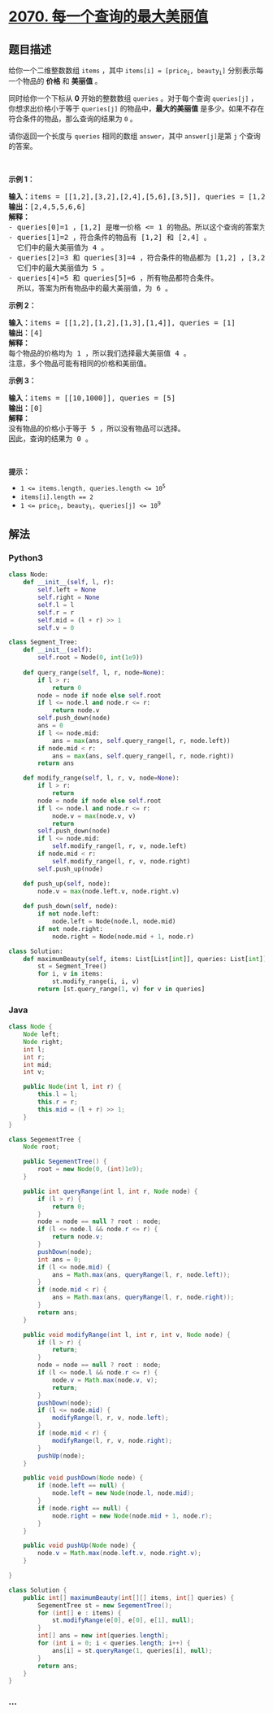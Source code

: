 # [2070. 每一个查询的最大美丽值](https://leetcode-cn.com/problems/most-beautiful-item-for-each-query)

## 题目描述

<!-- 这里写题目描述 -->

<p>给你一个二维整数数组&nbsp;<code>items</code>&nbsp;，其中&nbsp;<code>items[i] = [price<sub>i</sub>, beauty<sub>i</sub>]</code>&nbsp;分别表示每一个物品的 <strong>价格</strong>&nbsp;和 <strong>美丽值</strong>&nbsp;。</p>

<p>同时给你一个下标从 <strong>0</strong>&nbsp;开始的整数数组&nbsp;<code>queries</code>&nbsp;。对于每个查询&nbsp;<code>queries[j]</code>&nbsp;，你想求出价格小于等于&nbsp;<code>queries[j]</code>&nbsp;的物品中，<strong>最大的美丽值</strong>&nbsp;是多少。如果不存在符合条件的物品，那么查询的结果为&nbsp;<code>0</code>&nbsp;。</p>

<p>请你返回一个长度与 <code>queries</code>&nbsp;相同的数组<em>&nbsp;</em><code>answer</code>，其中<em>&nbsp;</em><code>answer[j]</code>是第&nbsp;<code>j</code>&nbsp;个查询的答案。</p>

<p>&nbsp;</p>

<p><strong>示例 1：</strong></p>

<pre><b>输入：</b>items = [[1,2],[3,2],[2,4],[5,6],[3,5]], queries = [1,2,3,4,5,6]
<b>输出：</b>[2,4,5,5,6,6]
<strong>解释：</strong>
- queries[0]=1 ，[1,2] 是唯一价格 &lt;= 1 的物品。所以这个查询的答案为 2 。
- queries[1]=2 ，符合条件的物品有 [1,2] 和 [2,4] 。
  它们中的最大美丽值为 4 。
- queries[2]=3 和 queries[3]=4 ，符合条件的物品都为 [1,2] ，[3,2] ，[2,4] 和 [3,5] 。
  它们中的最大美丽值为 5 。
- queries[4]=5 和 queries[5]=6 ，所有物品都符合条件。
  所以，答案为所有物品中的最大美丽值，为 6 。
</pre>

<p><strong>示例 2：</strong></p>

<pre><b>输入：</b>items = [[1,2],[1,2],[1,3],[1,4]], queries = [1]
<b>输出：</b>[4]
<b>解释：</b>
每个物品的价格均为 1 ，所以我们选择最大美丽值 4 。
注意，多个物品可能有相同的价格和美丽值。
</pre>

<p><strong>示例 3：</strong></p>

<pre><b>输入：</b>items = [[10,1000]], queries = [5]
<b>输出：</b>[0]
<strong>解释：</strong>
没有物品的价格小于等于 5 ，所以没有物品可以选择。
因此，查询的结果为 0 。
</pre>

<p>&nbsp;</p>

<p><strong>提示：</strong></p>

<ul>
	<li><code>1 &lt;= items.length, queries.length &lt;= 10<sup>5</sup></code></li>
	<li><code>items[i].length == 2</code></li>
	<li><code>1 &lt;= price<sub>i</sub>, beauty<sub>i</sub>, queries[j] &lt;= 10<sup>9</sup></code></li>
</ul>


## 解法

<!-- 这里可写通用的实现逻辑 -->

<!-- tabs:start -->

### **Python3**

<!-- 这里可写当前语言的特殊实现逻辑 -->

```python
class Node:
    def __init__(self, l, r):
        self.left = None
        self.right = None
        self.l = l
        self.r = r
        self.mid = (l + r) >> 1
        self.v = 0

class Segment_Tree:
    def __init__(self):
        self.root = Node(0, int(1e9))
    
    def query_range(self, l, r, node=None):
        if l > r:
            return 0
        node = node if node else self.root
        if l <= node.l and node.r <= r:
            return node.v
        self.push_down(node)
        ans = 0
        if l <= node.mid:
            ans = max(ans, self.query_range(l, r, node.left))
        if node.mid < r:
            ans = max(ans, self.query_range(l, r, node.right))
        return ans

    def modify_range(self, l, r, v, node=None):
        if l > r:
            return
        node = node if node else self.root
        if l <= node.l and node.r <= r:
            node.v = max(node.v, v)
            return
        self.push_down(node)
        if l <= node.mid:
            self.modify_range(l, r, v, node.left)
        if node.mid < r:
            self.modify_range(l, r, v, node.right)
        self.push_up(node)

    def push_up(self, node):
        node.v = max(node.left.v, node.right.v)
    
    def push_down(self, node):
        if not node.left:
            node.left = Node(node.l, node.mid)
        if not node.right:
            node.right = Node(node.mid + 1, node.r)

class Solution:
    def maximumBeauty(self, items: List[List[int]], queries: List[int]) -> List[int]:
        st = Segment_Tree()
        for i, v in items:
            st.modify_range(i, i, v)
        return [st.query_range(1, v) for v in queries]
```

### **Java**

<!-- 这里可写当前语言的特殊实现逻辑 -->

```java
class Node {
    Node left;
    Node right;
    int l;
    int r;
    int mid;
    int v;

    public Node(int l, int r) {
        this.l = l;
        this.r = r;
        this.mid = (l + r) >> 1; 
    }
}

class SegementTree {
    Node root;

    public SegementTree() {
        root = new Node(0, (int)1e9);
    }

    public int queryRange(int l, int r, Node node) {
        if (l > r) {
            return 0;
        }
        node = node == null ? root : node;
        if (l <= node.l && node.r <= r) {
            return node.v;
        }
        pushDown(node);
        int ans = 0;
        if (l <= node.mid) {
            ans = Math.max(ans, queryRange(l, r, node.left));
        } 
        if (node.mid < r) {
            ans = Math.max(ans, queryRange(l, r, node.right));
        }
        return ans;
    }

    public void modifyRange(int l, int r, int v, Node node) {
        if (l > r) {
            return;
        }
        node = node == null ? root : node;
        if (l <= node.l && node.r <= r) {
            node.v = Math.max(node.v, v);
            return;
        }
        pushDown(node);
        if (l <= node.mid) {
            modifyRange(l, r, v, node.left);
        } 
        if (node.mid < r) {
            modifyRange(l, r, v, node.right);
        }
        pushUp(node);
    }

    public void pushDown(Node node) {
        if (node.left == null) {
            node.left = new Node(node.l, node.mid);
        }
        if (node.right == null) {
            node.right = new Node(node.mid + 1, node.r);
        }
    }

    public void pushUp(Node node) {
        node.v = Math.max(node.left.v, node.right.v);
    }

}

class Solution {
    public int[] maximumBeauty(int[][] items, int[] queries) {
        SegementTree st = new SegementTree();
        for (int[] e : items) {
            st.modifyRange(e[0], e[0], e[1], null);
        }
        int[] ans = new int[queries.length];
        for (int i = 0; i < queries.length; i++) {
            ans[i] = st.queryRange(1, queries[i], null);
        }
        return ans;
    }
}
```

### **...**

```

```

<!-- tabs:end -->
